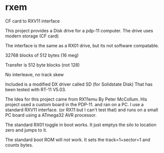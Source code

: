 # rxem
CF card to RXV11 interface

This project provides a Disk drive for a pdp-11 computer. The drive uses modern storage (CF card)

The interface is the same as a RX01 drive, but its not software compatable. 

32768 blocks of 512 bytes (16 meg)

Transfer is 512 byte blocks (not 128)

No interleave, no track skew

Included is a modified DX driver called SD (for Solidstate Disk) That has been tested with RT-11 V5.03.

The Idea for this project came from RX11emu By Peter McCollum. His project used a custom board in the PDP-11.
and ran on a PC.
I use a standard RXV11 interface. (or RX11 but I can't test that) and runs on a small PC board using a ATmega32 AVR processor.

The standard RX01 toggle in boot works. It just emptys the silo to location zero and jumps to it.

The standard boot ROM will not work. It sets the track=1+sector=1 and counts bytes. 
